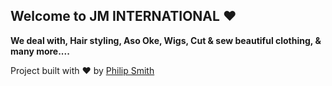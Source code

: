 ## Welcome to JM INTERNATIONAL ❤️

<strong> We deal with, Hair styling, Aso Oke, Wigs, Cut & sew beautiful clothing, & many more....</strong>

<p> Project built with ❤️ by <a href="www.Instagram.com/the_real_philip617">Philip Smith</a>


